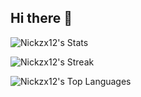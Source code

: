 ## Hi there 👋


![Nickzx12's Stats](https://github-readme-stats.vercel.app/api?username=Nickzx12&theme=highcontrast&show_icons=true&hide_border=false&count_private=true)

![Nickzx12's Streak](https://github-readme-streak-stats.herokuapp.com/?user=Nickzx12&theme=highcontrast&hide_border=false)

![Nickzx12's Top Languages](https://github-readme-stats.vercel.app/api/top-langs/?username=Nickzx12&theme=highcontrast&show_icons=true&hide_border=false&layout=compact)





